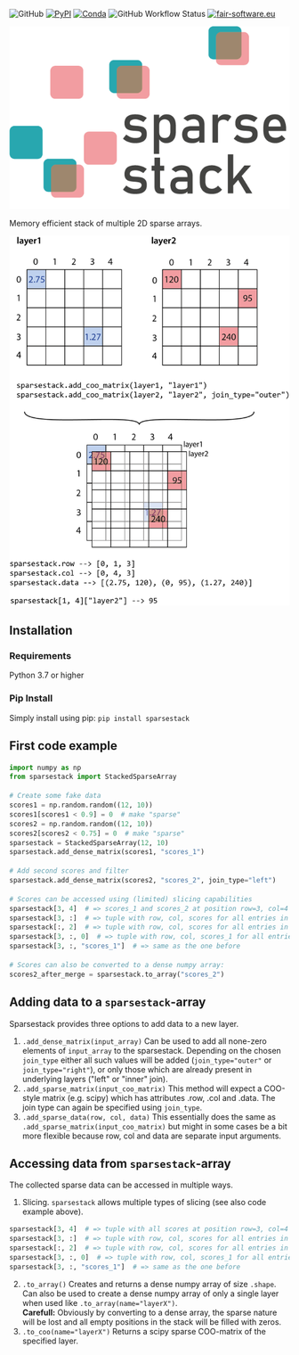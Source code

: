 ![GitHub](https://img.shields.io/github/license/florian-huber/sparsestack)
[![PyPI](https://img.shields.io/pypi/v/sparsestack?color=teal)](https://pypi.org/project/sparsestack/)
[![Conda](https://img.shields.io/conda/v/conda-forge/sparsestack?color=blue)](https://anaconda.org/conda-forge/sparsestack)
![GitHub Workflow Status](https://img.shields.io/github/actions/workflow/status/florian-huber/sparsestack/CI_build.yml?branch=main)
[![fair-software.eu](https://img.shields.io/badge/fair--software.eu-%E2%97%8F%20%20%E2%97%8F%20%20%E2%97%8F%20%20%E2%97%8F%20%20%E2%97%8B-yellow)](https://fair-software.eu)

![sparsestack logo](https://github.com/florian-huber/sparsestack/blob/main/images/sparsestack_logo.png)

Memory efficient stack of multiple 2D sparse arrays.

![sparsestack-overview-figure](/docs/sparsestack_overview_01.png)

## Installation

### Requirements

Python 3.7 or higher

### Pip Install
Simply install using pip: `pip install sparsestack`

## First code example

```python
import numpy as np
from sparsestack import StackedSparseArray

# Create some fake data
scores1 = np.random.random((12, 10))
scores1[scores1 < 0.9] = 0  # make "sparse"
scores2 = np.random.random((12, 10))
scores2[scores2 < 0.75] = 0  # make "sparse"
sparsestack = StackedSparseArray(12, 10)
sparsestack.add_dense_matrix(scores1, "scores_1")

# Add second scores and filter
sparsestack.add_dense_matrix(scores2, "scores_2", join_type="left")

# Scores can be accessed using (limited) slicing capabilities
sparsestack[3, 4]  # => scores_1 and scores_2 at position row=3, col=4
sparsestack[3, :]  # => tuple with row, col, scores for all entries in row=3
sparsestack[:, 2]  # => tuple with row, col, scores for all entries in col=2
sparsestack[3, :, 0]  # => tuple with row, col, scores_1 for all entries in row=3
sparsestack[3, :, "scores_1"]  # => same as the one before

# Scores can also be converted to a dense numpy array:
scores2_after_merge = sparsestack.to_array("scores_2")
```

## Adding data to a `sparsestack`-array
Sparsestack provides three options to add data to a new layer.
1) `.add_dense_matrix(input_array)`
Can be used to add all none-zero elements of `input_array` to the sparsestack. Depending on the chosen `join_type` either all such values will be added (`join_type="outer"` or `join_type="right"`), or only those which are already present in underlying layers ("left" or "inner" join).
2) `.add_sparse_matrix(input_coo_matrix)`
This method will expect a COO-style matrix (e.g. scipy) which has attributes .row, .col and .data. The join type can again be specified using `join_type`.
3) `.add_sparse_data(row, col, data)`
This essentially does the same as `.add_sparse_matrix(input_coo_matrix)` but might in some cases be a bit more flexible because row, col and data are separate input arguments.

## Accessing data from `sparsestack`-array
The collected sparse data can be accessed in multiple ways.

1) Slicing.
`sparsestack` allows multiple types of slicing (see also code example above).
```python
sparsestack[3, 4]  # => tuple with all scores at position row=3, col=4
sparsestack[3, :]  # => tuple with row, col, scores for all entries in row=3
sparsestack[:, 2]  # => tuple with row, col, scores for all entries in col=2
sparsestack[3, :, 0]  # => tuple with row, col, scores_1 for all entries in row=3
sparsestack[3, :, "scores_1"]  # => same as the one before
```
2) `.to_array()`
Creates and returns a dense numpy array of size `.shape`. Can also be used to create a dense numpy array of only a single layer when used like `.to_array(name="layerX")`.  
**Carefull:** Obviously by converting to a dense array, the sparse nature will be lost and all empty positions in the stack will be filled with zeros.
3) `.to_coo(name="layerX")`
Returns a scipy sparse COO-matrix of the specified layer.
